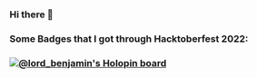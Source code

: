 ### Hi there 👋
### Some Badges that I got through Hacktoberfest 2022:
### [![@lord_benjamin's Holopin board](https://holopin.me/lord_benjamin)](https://holopin.io/@lord_benjamin)

<!--
**lord-benjamin/lord-benjamin** is a ✨ _special_ ✨ repository because its `README.md` (this file) appears on your GitHub profile.

Here are some ideas to get you started:

- 🔭 I’m currently working on ...
- 🌱 I’m currently learning ...
- 👯 I’m looking to collaborate on ...
- 🤔 I’m looking for help with ...
- 💬 Ask me about ...
- 📫 How to reach me: ...
- 😄 Pronouns: ...
- ⚡ Fun fact: ...
-->
